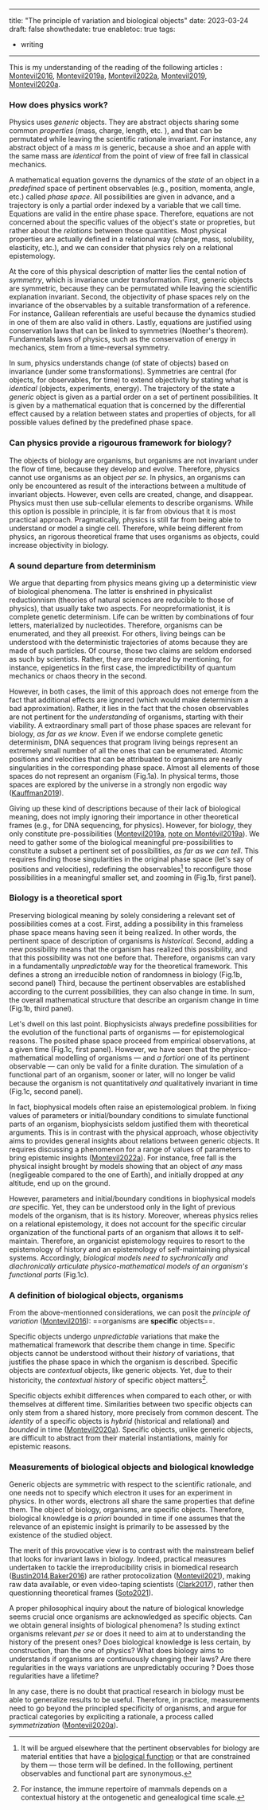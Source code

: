 
---
title: "The principle of variation and biological objects"
date: 2023-03-24
draft: false
showthedate: true
enabletoc: true
tags:
- writing
---

This is my understanding of the reading of the following articles : [Montevil2016](reference/Montevil2016.md), [Montevil2019a](reference/Montevil2019a.md), [Montevil2022a](reference/Montevil2022a.md), [Montevil2019](reference/Montevil2019.md), [Montevil2020a](reference/Montevil2020a.md). 


### How does physics work? 

Physics uses *generic* objects. They are abstract objects sharing some common *properties* (mass, charge, length, etc. ), and that can be permutated while leaving the scientific rationale invariant. For instance, any abstract object of a mass $m$ is generic, because a shoe and an apple with the same mass are *identical* from the point of view of free fall in classical mechanics.

A mathematical equation governs the dynamics of the *state* of an object in a *predefined* space of pertinent observables (e.g., position, momenta, angle, etc.) called *phase space*. All possibilities are given in advance, and a trajectory is only a partial order indexed by a variable that we call time. Equations are valid in the entire phase space. Therefore, equations are not concerned about the specific values of the object's state or propreties, but rather about the *relations* between those quantities. Most physical properties are actually defined in a relational way (charge, mass, solubility, elasticity, etc.), and we can consider that physics rely on a relational epistemology.

At the core of this physical description of matter lies the cental notion of *symmetry*, which is invariance under transformation. First, generic objects are symmetric, because they can be permutated while leaving the scientific explanation invariant. Second, the objectivity of phase spaces rely on the invariance of the observables by a suitable transformation of a reference. For instance, Galilean referentials are useful because the dynamics studied in one of them are also valid in others. Lastly, equations are justified using conservation laws that can be linked to  symmetries (Noether's theorem). Fundamentals laws of physics, such as the conservation of energy in mechanics, stem from a time-reversal symmetry. 

In sum, physics understands change (of state of objects) based on invariance (under some transformations). Symmetries are central (for objects, for observables, for time) to extend objectivity by stating what is *identical* (objects, experiments, energy). The trajectory of the state a *generic* object is given as a partial order on a set of pertinent possibilities. It is given by a mathematical equation that is concerned by the differential effect caused by a relation between states and properties of objects, for all possible values defined by the predefined phase space. 

### Can physics provide a rigourous framework for biology? 

The objects of biology are organisms, but organisms are not invariant under the flow of time, because they develop and evolve. Therefore, physics cannot use organisms as an object *per se*. In physics, an organisms can only be encountered as result of the interactions between a multitude of invariant objects. However, even cells are created, change, and disappear. Physics must then use sub-cellular elements to describe organisms. While this option is possible in principle, it is far from obvious that it is most practical approach. Pragmatically, physics is still far from being able to understand or model a single cell. Therefore, while being different from physics, an rigorous theoretical frame that uses organisms as objects, could increase objectivity in biology. 

### A sound departure from determinism 

We argue that departing from physics means giving up a deterministic view of biological phenomena. The latter is enshrined in physicalist reductionnism (theories of natural sciences are reducible to those of physics), that usually take two aspects. For neopreformationist, it is complete genetic determinism. Life can be written by combinations of four letters, materialized by nucleotides. Therefore, organisms can be enumerated, and they all preexist. For others, living beings can be understood with the deterministic trajectories of atoms because they are made of such particles. Of course, those two claims are seldom endorsed as such by scientists. Rather, they are moderated by mentioning, for instance, epigenetics in the first case, the impredictibility of quantum mechanics or chaos theory in the second. 

However, in both cases, the limit of this approach does not emerge from the fact that additional effects are ignored (which would make determinism a bad approximation). Rather, it lies in the fact that the chosen observables are not pertinent for the *understanding* of organisms, starting with their viability. A extraordinary small part of those phase spaces are relevant for biology, *as far as we know*. Even if we endorse complete genetic determinism, DNA sequences that program living beings represent an extremely small number of all the ones that can be enumerated. Atomic positions and velocities that can be attribuated to organisms are nearly singularities in the corresponding phase space. Almost all elements of those spaces do not represent an organism (Fig.1a). In physical terms, those spaces are explored by the universe in a strongly non ergodic way ([Kauffman2019](reference/Kauffman2019.md)).

Giving up these kind of descriptions because of their lack of biological meaning, does not imply ignoring their importance in other theoretical frames (e.g., for DNA sequencing, for physics). However, for biology, they only constitute pre-possibilities ([Montevil2019a](reference/Montevil2019a.md), [note on Montévil2019a](note/note%20on%20Montévil2019a.md)). We need to gather some of the biological meaningful pre-possibilities to constitute a subset a pertinent set of possibilities, *as far as we can tell*. This requires finding those singularities in the original phase space (let's say of positions and velocities), redefining the observables[^1] to reconfigure those possibilities in a meaningful smaller set, and zooming in (Fig.1b, first panel). 

### Biology is a theoretical sport

Preserving biological meaning by solely considering a relevant set of possibilities comes at a cost. First, adding a possibility in this frameless phase space means having seen it being realized. In other words, the pertinent space of description of organisms is *historical*. Second, adding a new possibility means that the organism has realized this possibility, and that this possibility was not one before that. Therefore, organisms can vary in a fundamentally *unpredictable* way for the theoretical framework. This defines a strong an irreducible notion of randomness in biology (Fig.1b, second panel) Third, because the pertinent observables are established according to the current possibilities, they can also change in time. In sum, the overall mathematical structure that describe an organism change in time (Fig.1b, third panel). 

Let's dwell on this last point. Biophysicists always predefine possibilities for the evolution of the functional parts of organisms — for epistemological reasons. The posited phase space proceed from empirical observations, at a given time (Fig.1c, first panel). However, we have seen that the physico-mathematical modelling of organisms — and *a fortiori* one of its pertinent observable — can only be valid for a finite duration. The simulation of a functional part of an organism, sooner or later, will no longer be valid because the organism is not quantitatively *and* qualitatively invariant in time (Fig.1c, second panel).

In fact, biophysical models often raise an epistemological problem. In fixing values of parameters or initial/boundary conditions to simulate functional parts of an organism, biophysicists seldom justified them with theoretical arguments. This is in contrast with the physical approach, whose objectivity aims to provides general insights about relations between generic objects. It requires discussing a phenomenon for a range of values of parameters to bring epistemic insights ([Montevil2022a](reference/Montevil2022a.md)). For instance, free fall is the physical insight brought by models showing that an object of *any* mass (negligeable compared to the one of Earth), and initially dropped at *any* altitude, end up on the ground.

However, parameters and initial/boundary conditions in biophysical models *are* specific. Yet, they can be understood only in the light of previous models of the organism, that is its history. Moreover, whereas physics relies on a relational epistemology, it does not account for the specific circular organization of the functional parts of an organism that allows it to self-maintain. Therefore, an organicist epistemology requires to resort to the epistemology of history and an epistemology of self-maintaining physical systems. Accordingly, *biological models need to sychronically and diachronically articulate physico-mathematical models of an organism's functional parts* (Fig.1c). 

### A definition of biological objects, organisms

From the above-mentionned considerations, we can posit the *principle of variation* ([Montevil2016](reference/Montevil2016.md)): ==organisms are **specific** objects==.

Specific objects undergo *unpredictable* variations that make the mathematical framework that describe them change in time. 
Specific objects cannot be understood without their *history* of variations, that justifies the phase space in which the organism is described. 
Specific objects are *contextual* objects, like generic objects. Yet, due to their historicity, the *contextual history* of specific object matters[^2].  

Specific objects exhibit differences when compared to each other, or with themselves at different time. 
Similarities between two specific objects can only stem from a shared history, more precisely from common descent. 
The *identity* of a specific objects is *hybrid* (historical and relational) and *bounded* in time ([Montevil2020a](reference/Montevil2020a.md)). 
Specific objects, unlike generic objects, are difficult to abstract from their material instantiations, mainly for epistemic reasons.

### Measurements of biological objects and biological knowledge

Generic objects are symmetric with respect to the scientific rationale, and one needs not to specify which electron it uses for an experiment in physics. In other words, electrons all share the same properties that define them. The object of biology, organisms, are specific objects. Therefore, biological knowledge is *a priori* bounded in time if one assumes that the relevance of an epistemic insight is primarily to be assessed by the existence of the studied object.

The merit of this provocative view is to contrast with the mainstream belief that looks for invariant laws in biology. Indeed, practical measures undertaken to tackle the irreproducibility crisis in biomedical research ([Bustin2014](reference/Bustin2014.md),[Baker2016](reference/Baker2016.md)) are rather protocolization ([Montevil2021](reference/Montevil2021.md)), making raw data available, or even video-taping scientists ([Clark2017](reference/Clark2017.md)), rather then questionning theoretical frames ([Soto2021](reference/Soto2021.md)).

A proper philosophical inquiry about the nature of biological knowledge seems crucial once organisms are acknowledged as specific objects. Can we obtain general insights of biological phenomena? Is studing extinct organisms relevant *per se* or does it need to aim at to understanding the history of the present ones? Does biological knowledge is less certain, by construction, than the one of physics? What does biology aims to understands if organisms are continuously changing their laws? Are there regularities in the ways variations are unpredictably occuring ? Does those regularities have a lifetime?

In any case, there is no doubt that practical research in biology must be able to generalize results to be useful. Therefore, in practice, measurements need to go beyond the principled specificity of organisms, and argue for practical categories by expliciting a rationale, a process called *symmetrization* ([Montevil2020a](reference/Montevil2020a.md)). 



[^1]: It will be argued elsewhere that the pertinent observables for biology are material entities that have a [biological function](concept/biological%20function.md) or that are constrained by them — those term will be defined. In the folllowing, pertinent observables and functional part are synonymous. 

[^2]: For instance, the immune repertoire of mammals depends on a contextual history at the ontogenetic and genealogical time scale. 
